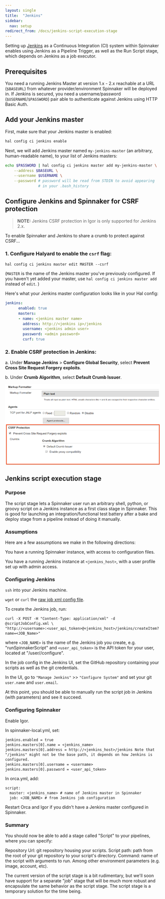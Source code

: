 ```yaml
---
layout: single
title:  "Jenkins"
sidebar:
  nav: setup
redirect_from: /docs/jenkins-script-execution-stage
---
```


Setting up [Jenkins](https://jenkins.io/) as a Continuous Integration (CI)
system within Spinnaker enables using Jenkins as a Pipeline Trigger, as well as
the Run Script stage, which depends on Jenkins as a job executor.

## Prerequisites

You need a running Jenkins Master at version 1.x - 2.x reachable at a URL
(`$BASEURL`) from whatever provider/environment Spinnaker will be
deployed in. If Jenkins is secured, you need a username/password
(`$USERNAME`/`$PASSWORD`) pair able to authenticate against Jenkins using
HTTP Basic Auth.

## Add your Jenkins master

First, make sure that your Jenkins master is enabled:

```bash
hal config ci jenkins enable
```

Next, we will add Jenkins master named `my-jenkins-master` (an arbitrary,
human-readable name), to your list of Jenkins masters:

```bash
echo $PASSWORD | hal config ci jenkins master add my-jenkins-master \
    --address $BASEURL \
    --username $USERNAME \
    --password # password will be read from STDIN to avoid appearing
               # in your .bash_history
```

## Configure Jenkins and Spinnaker for CSRF protection

> **NOTE:** Jenkins CSRF protection in Igor is only supported for Jenkins 2.x.

To enable Spinnaker and Jenkins to share a crumb to protect against CSRF...

### 1. Configure Halyard to enable the `csrf` flag:

```
hal config ci jenkins master edit MASTER --csrf
```

(`MASTER` is the name of the Jenkins master you've previously
configured. If you haven't yet added your master, use `hal config ci
jenkins master add` instead of `edit`. )

Here's what your Jenkins master configuration looks like in your Hal config:

```yaml
jenkins:
      enabled: true
      masters:
      - name: <jenkins master name>
        address: http://<jenkins ip>/jenkins
        username: <jenkins admin user>
        password: <admin password>
        csrf: true
```

### 2. Enable CSRF protection in Jenkins:

a. Under __Manage Jenkins__ > __Configure Global Security__, select __Prevent
Cross Site Request Forgery exploits__.

b. Under __Crumb Algorithm__, select __Default Crumb Issuer__.

![](/setup/ci/jenkins_enable_csrf.png)

## Jenkins script execution stage

### Purpose
The script stage lets a Spinnaker user run an arbitrary shell, python, or
groovy script on a Jenkins instance as a first class stage in Spinnaker.
This is good for launching an integration/functional test battery
after a bake and deploy stage from a pipeline instead of doing it manually.

### Assumptions
Here are a few assumptions we make in the following directions:

You have a running Spinnaker instance, with access to configuration files.

You have a running Jenkins instance at `<jenkins_host>`, with a user profile set up with admin access.

### Configuring Jenkins
`ssh` into your Jenkins machine.

`wget` or `curl` the [raw job xml config file](https://storage.googleapis.com/jenkins-script-stage-config/scriptJobConfig.xml).

To create the Jenkins job, run:

```
curl -X POST -H "Content-Type: application/xml" -d @scriptJobConfig.xml \
"http://<username>:<user_api_token>@<jenkins_host>/jenkins/createItem?name=<JOB_Name>"
```

where `<JOB_NAME>` is the name of the Jenkins job you create, e.g. "runSpinnakerScript"
and `<user_api_token>` is the API token for your user, located at "/user/<username>/configure".

In the job config in the Jenkins UI, set the GitHub repository containing your scripts as
well as the git credentials.

In the UI, go to `"Manage Jenkins"` >> `"Configure System"` and set your git `user.name` and `user.email`.

At this point, you should be able to manually run the script job in Jenkins
(with parameters) and see it succeed.

### Configuring Spinnaker
Enable Igor.

In spinnaker-local.yml, set:

```
jenkins.enabled = true
jenkins.masters[0].name = <jenkins_name>
jenkins.masters[0].address = http://<jenkins_host>/jenkins Note that "/jenkins" might not be the base path, it depends on how Jenkins is configured.
jenkins.masters[0].username = <username>
jenkins.masters[0].password = <user_api_token>
```

In orca.yml, add:

```
script:
  master: <jenkins_name> # name of Jenkins master in Spinnaker
  job: <JOB_NAME> # from Jenkins job configuration
```

Restart Orca and Igor if you didn't have a Jenkins master
configured in Spinnaker.

### Summary

You should now be able to add a stage called "Script" to your pipelines,
where you can specify:

Repository Url: git repository housing your scripts.
Script path: path from the root of your git repository to your script's
directory.
Command: name of the script with arguments to run.
Among other environment parameters (e.g. image, account, etc).

The current version of the script stage is a bit rudimentary, but we'll
soon have support for a separate "job" stage that will be much more robust and encapsulate
the same behavior as the script stage. The script stage is a temporary
solution for the time being.
